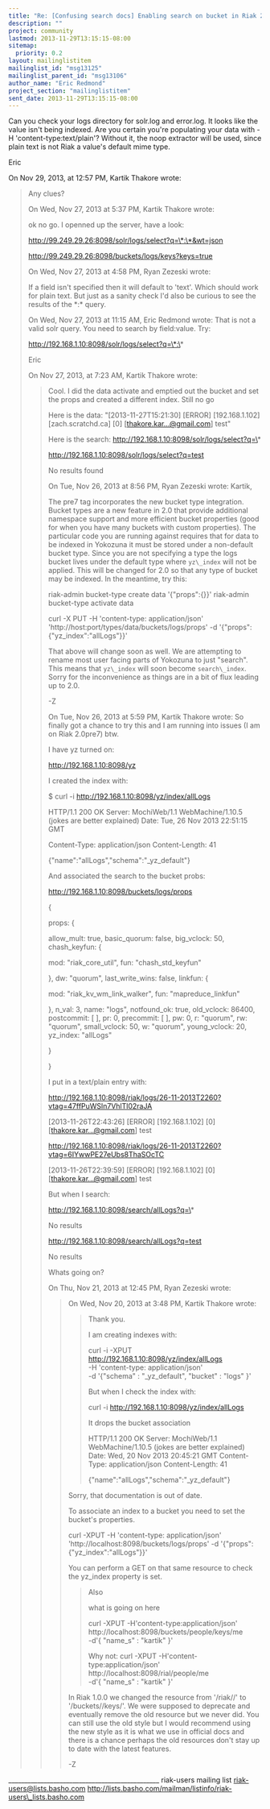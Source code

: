 ```yaml
---
title: "Re: [Confusing search docs] Enabling search on bucket in Riak 2.0"
description: ""
project: community
lastmod: 2013-11-29T13:15:15-08:00
sitemap:
  priority: 0.2
layout: mailinglistitem
mailinglist_id: "msg13125"
mailinglist_parent_id: "msg13106"
author_name: "Eric Redmond"
project_section: "mailinglistitem"
sent_date: 2013-11-29T13:15:15-08:00
---
```



Can you check your logs directory for solr.log and error.log. It looks like the 
value isn't being indexed. Are you certain you're populating your data with -H 
'content-type:text/plain'? Without it, the noop extractor will be used, since 
plain text is not Riak a value's default mime type.

Eric


On Nov 29, 2013, at 12:57 PM, Kartik Thakore  wrote:

> Any clues?
> 
> 
> On Wed, Nov 27, 2013 at 5:37 PM, Kartik Thakore  wrote:
> 
> ok no go. I openned up the server, have a look:
> 
> http://99.249.29.26:8098/solr/logs/select?q=\*:\*&wt=json
> 
> http://99.249.29.26:8098/buckets/logs/keys?keys=true
> 
> 
> 
> 
> 
> 
> On Wed, Nov 27, 2013 at 4:58 PM, Ryan Zezeski  wrote:
> 
> If a field isn't specified then it will default to 'text'. Which should work 
> for plain text. But just as a sanity check I'd also be curious to see the 
> results of the \*:\* query.
> 
> 
> On Wed, Nov 27, 2013 at 11:15 AM, Eric Redmond  wrote:
> That is not a valid solr query. You need to search by field:value. Try:
> 
> http://192.168.1.10:8098/solr/logs/select?q=\*:\*
> 
> Eric
> 
> On Nov 27, 2013, at 7:23 AM, Kartik Thakore  wrote:
> 
>> Cool. I did the data activate and emptied out the bucket and set the props 
>> and created a different index. Still no go
>> 
>> Here is the data:
>> "[2013-11-27T15:21:30] [ERROR] [192.168.1.102] [zach.scratchd.ca] [0] 
>> [thakore.kar...@gmail.com] test"
>> 
>> Here is the search:
>> http://192.168.1.10:8098/solr/logs/select?q=\*
>> 
>> http://192.168.1.10:8098/solr/logs/select?q=test
>> 
>> 
>> No results found
>> 
>> 
>> On Tue, Nov 26, 2013 at 8:56 PM, Ryan Zezeski  wrote:
>> Kartik,
>> 
>> The pre7 tag incorporates the new bucket type integration. Bucket types are 
>> a new feature in 2.0 that provide additional namespace support and more 
>> efficient bucket properties (good for when you have many buckets with custom 
>> properties). The particular code you are running against requires that for 
>> data to be indexed in Yokozuna it must be stored under a non-default bucket 
>> type. Since you are not specifying a type the logs bucket lives under the 
>> default type where `yz\_index` will not be applied. This will be changed for 
>> 2.0 so that any type of bucket may be indexed. In the meantime, try this:
>> 
>> riak-admin bucket-type create data '{"props":{}}'
>> riak-admin bucket-type activate data
>> 
>> curl -X PUT -H 'content-type: application/json' 
>> 'http://host:port/types/data/buckets/logs/props' -d 
>> '{"props":{"yz\_index":"allLogs"}}'
>> 
>> That above will change soon as well. We are attempting to rename most user 
>> facing parts of Yokozuna to just "search". This means that `yz\_index` will 
>> soon become `search\_index`. Sorry for the inconvenience as things are in a 
>> bit of flux leading up to 2.0.
>> 
>> -Z
>> 
>> 
>> On Tue, Nov 26, 2013 at 5:59 PM, Kartik Thakore  wrote:
>> So finally got a chance to try this and I am running into issues (I am on 
>> Riak 2.0pre7) btw.
>> 
>> I have yz turned on:
>> 
>> http://192.168.1.10:8098/yz
>> 
>> I created the index with:
>> 
>> $ curl -i http://192.168.1.10:8098/yz/index/allLogs
>> 
>> HTTP/1.1 200 OK
>> Server: MochiWeb/1.1 WebMachine/1.10.5 (jokes are better explained)
>> Date: Tue, 26 Nov 2013 22:51:15 GMT
>> 
>> Content-Type: application/json
>> Content-Length: 41
>> 
>> {"name":"allLogs","schema":"\_yz\_default"}
>> 
>> 
>> And associated the search to the bucket probs:
>> 
>> http://192.168.1.10:8098/buckets/logs/props
>> 
>> {
>> 
>> props:
>> {
>> 
>> allow\_mult: true,
>> basic\_quorum: false,
>> big\_vclock: 50,
>> chash\_keyfun:
>> {
>> 
>> mod: "riak\_core\_util",
>> fun: "chash\_std\_keyfun"
>> 
>> },
>> dw: "quorum",
>> last\_write\_wins: false,
>> linkfun:
>> {
>> 
>> mod: "riak\_kv\_wm\_link\_walker",
>> fun: "mapreduce\_linkfun"
>> 
>> },
>> n\_val: 3,
>> name: "logs",
>> notfound\_ok: true,
>> old\_vclock: 86400,
>> postcommit: [ ],
>> pr: 0,
>> precommit: [ ],
>> pw: 0,
>> r: "quorum",
>> rw: "quorum",
>> small\_vclock: 50,
>> w: "quorum",
>> young\_vclock: 20,
>> yz\_index: "allLogs"
>> 
>> }
>> 
>> }
>> 
>> I put in a text/plain entry with:
>> 
>> http://192.168.1.10:8098/riak/logs/26-11-2013T2260?vtag=47ffPuWSln7VhlTl02raJA
>> 
>> [2013-11-26T22:43:26] [ERROR] [192.168.1.102] [0] [thakore.kar...@gmail.com] 
>> test
>> 
>> http://192.168.1.10:8098/riak/logs/26-11-2013T2260?vtag=6IYwwPE27eUbs8ThaSOcTC
>> 
>> [2013-11-26T22:39:59] [ERROR] [192.168.1.102] [0] [thakore.kar...@gmail.com] 
>> test
>> 
>> 
>> 
>> But when I search:
>> 
>> http://192.168.1.10:8098/search/allLogs?q=\*
>> 
>> No results
>> 
>> http://192.168.1.10:8098/search/allLogs?q=test
>> 
>> No results
>> 
>> 
>> Whats going on?
>> 
>> 
>> 
>> 
>> 
>> 
>> 
>> 
>> On Thu, Nov 21, 2013 at 12:45 PM, Ryan Zezeski  wrote:
>> >
>> >
>> >
>> >
>> > On Wed, Nov 20, 2013 at 3:48 PM, Kartik Thakore  wrote:
>> >>
>> >> Thank you.
>> >>
>> >> I am creating indexes with:
>> >>
>> >> curl -i -XPUT http://192.168.1.10:8098/yz/index/allLogs \
>> >> -H 'content-type: application/json' \
>> >> -d '{"schema" : "\_yz\_default", "bucket" : "logs" }'
>> >>
>> >>
>> >> But when I check the index with:
>> >>
>> >> curl -i http://192.168.1.10:8098/yz/index/allLogs
>> >>
>> >> It drops the bucket association
>> >>
>> >> HTTP/1.1 200 OK
>> >> Server: MochiWeb/1.1 WebMachine/1.10.5 (jokes are better explained)
>> >> Date: Wed, 20 Nov 2013 20:45:21 GMT
>> >> Content-Type: application/json
>> >> Content-Length: 41
>> >>
>> >> {"name":"allLogs","schema":"\_yz\_default"}
>> >
>> >
>> > Sorry, that documentation is out of date.
>> >
>> > To associate an index to a bucket you need to set the bucket's properties.
>> >
>> > curl -XPUT -H 'content-type: application/json' 
>> > 'http://localhost:8098/buckets/logs/props' -d 
>> > '{"props":{"yz\_index":"allLogs"}}'
>> >
>> > You can perform a GET on that same resource to check the yz\_index property 
>> > is set.
>> >
>> >>
>> >> Also
>> >>
>> >> what is going on here
>> >>
>> >> curl -XPUT -H'content-type:application/json' 
>> >> http://localhost:8098/buckets/people/keys/me \
>> >> -d'{ "name\_s" : "kartik" }'
>> >>
>> >> Why not:
>> >> curl -XPUT -H'content-type:application/json' 
>> >> http://localhost:8098/rial/people/me \
>> >> -d'{ "name\_s" : "kartik" }'
>> >
>> > 
>> >
>> > In Riak 1.0.0 we changed the resource from '/riak//' to 
>> > '/buckets//keys/'. We were supposed to deprecate and 
>> > eventually remove the old resource but we never did. You can still use the 
>> > old style but I would recommend using the new style as it is what we use 
>> > in official docs and there is a chance perhaps the old resources don't 
>> > stay up to date with the latest features.
>> >
>> >
>> > -Z
>> 
>> 
> 
> 
> 
> 

\_\_\_\_\_\_\_\_\_\_\_\_\_\_\_\_\_\_\_\_\_\_\_\_\_\_\_\_\_\_\_\_\_\_\_\_\_\_\_\_\_\_\_\_\_\_\_
riak-users mailing list
riak-users@lists.basho.com
http://lists.basho.com/mailman/listinfo/riak-users\_lists.basho.com

